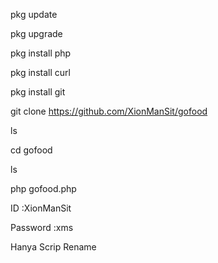 pkg update

pkg upgrade

pkg install php

pkg install curl

pkg install git


git clone https://github.com/XionManSit/gofood

ls

cd gofood

ls

php gofood.php

ID       :XionManSit

Password :xms



Hanya Scrip Rename


 
